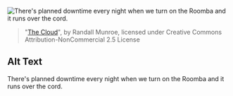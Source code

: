 ![There's planned downtime every night when we turn on the Roomba and it runs over the cord.](https://imgs.xkcd.com/comics/the_cloud.png)
> "[The Cloud](https://xkcd.com/908/)", by Randall Munroe, licensed under Creative Commons Attribution-NonCommercial 2.5 License

## Alt Text
There's planned downtime every night when we turn on the Roomba and it runs over the cord.
